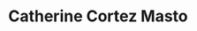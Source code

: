 ---
layout: default
tag: NV
title: Catherine Cortez Masto
image: https://res.cloudinary.com/crowdpac/image/upload/d_avatar_f/v1427475453/candidates/cand10361941.jpg
district: 
party: Democrat
seat: Senate
website: http://catherinecortezmasto.com/
donate: https://secure.actblue.com/contribute/page/sdcatherinecortezmasto
---
